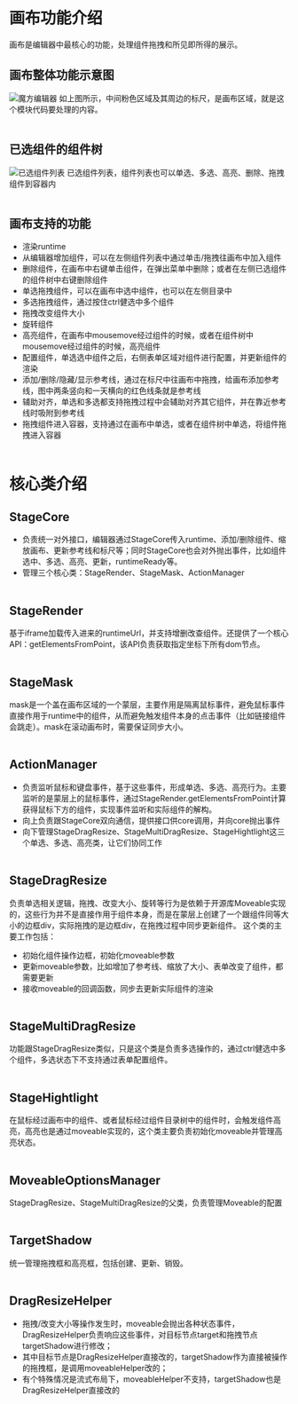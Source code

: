 # 画布功能介绍
画布是编辑器中最核心的功能，处理组件拖拽和所见即所得的展示。
## 画布整体功能示意图
![魔方编辑器](https://vfiles.gtimg.cn/vupload/20221113/78b8ab1668310500232.png)
如上图所示，中间粉色区域及其周边的标尺，是画布区域，就是这个模块代码要处理的内容。<br/><br/>
## 已选组件的组件树
![已选组件列表](https://vfiles.gtimg.cn/vupload/20221113/c3816e1668311041998.png)
已选组件列表，组件列表也可以单选、多选、高亮、删除、拖拽组件到容器内<br/><br/>

## 画布支持的功能
- 渲染runtime
- 从编辑器增加组件，可以在左侧组件列表中通过单击/拖拽往画布中加入组件
- 删除组件，在画布中右键单击组件，在弹出菜单中删除；或者在左侧已选组件的组件树中右键删除组件
- 单选拖拽组件，可以在画布中选中组件，也可以在左侧目录中
- 多选拖拽组件，通过按住ctrl健选中多个组件
- 拖拽改变组件大小
- 旋转组件
- 高亮组件，在画布中mousemove经过组件的时候，或者在组件树中mousemove经过组件的时候，高亮组件
- 配置组件，单选选中组件之后，右侧表单区域对组件进行配置，并更新组件的渲染
- 添加/删除/隐藏/显示参考线，通过在标尺中往画布中拖拽，给画布添加参考线，图中两条竖向和一天横向的红色线条就是参考线
- 辅助对齐，单选和多选都支持拖拽过程中会辅助对齐其它组件，并在靠近参考线时吸附到参考线
- 拖拽组件进入容器，支持通过在画布中单选，或者在组件树中单选，将组件拖拽进入容器
<br/><br/>
# 核心类介绍
## StageCore
- 负责统一对外接口，编辑器通过StageCore传入runtime、添加/删除组件、缩放画布、更新参考线和标尺等；同时StageCore也会对外抛出事件，比如组件选中、多选、高亮、更新，runtimeReady等。
- 管理三个核心类：StageRender、StageMask、ActionManager
<br/><br/>
## StageRender
基于iframe加载传入进来的runtimeUrl，并支持增删改查组件。还提供了一个核心API：getElementsFromPoint，该API负责获取指定坐标下所有dom节点。
<br/><br/>
## StageMask
mask是一个盖在画布区域的一个蒙层，主要作用是隔离鼠标事件，避免鼠标事件直接作用于runtime中的组件，从而避免触发组件本身的点击事件（比如链接组件会跳走）。mask在滚动画布时，需要保证同步大小。
<br/><br/>
## ActionManager
- 负责监听鼠标和键盘事件，基于这些事件，形成单选、多选、高亮行为。主要监听的是蒙层上的鼠标事件，通过StageRender.getElementsFromPoint计算获得鼠标下方的组件，实现事件监听和实际组件的解构。
- 向上负责跟StageCore双向通信，提供接口供core调用，并向core抛出事件
- 向下管理StageDragResize、StageMultiDragResize、StageHightlight这三个单选、多选、高亮类，让它们协同工作
<br/><br/>
## StageDragResize
负责单选相关逻辑，拖拽、改变大小、旋转等行为是依赖于开源库Moveable实现的，这些行为并不是直接作用于组件本身，而是在蒙层上创建了一个跟组件同等大小的边框div，实际拖拽的是边框div，在拖拽过程中同步更新组件。
这个类的主要工作包括：
- 初始化组件操作边框，初始化moveable参数
- 更新moveable参数，比如增加了参考线、缩放了大小、表单改变了组件，都需要更新
- 接收moveable的回调函数，同步去更新实际组件的渲染
<br/><br/>
## StageMultiDragResize
功能跟StageDragResize类似，只是这个类是负责多选操作的，通过ctrl健选中多个组件，多选状态下不支持通过表单配置组件。
<br/><br/>
## StageHightlight
在鼠标经过画布中的组件、或者鼠标经过组件目录树中的组件时，会触发组件高亮，高亮也是通过moveable实现的，这个类主要负责初始化moveable并管理高亮状态。
<br/><br/>
## MoveableOptionsManager
StageDragResize、StageMultiDragResize的父类，负责管理Moveable的配置
<br/><br/>
## TargetShadow
统一管理拖拽框和高亮框，包括创建、更新、销毁。
<br/><br/>
## DragResizeHelper
- 拖拽/改变大小等操作发生时，moveable会抛出各种状态事件，DragResizeHelper负责响应这些事件，对目标节点target和拖拽节点targetShadow进行修改；
- 其中目标节点是DragResizeHelper直接改的，targetShadow作为直接被操作的拖拽框，是调用moveableHelper改的；
- 有个特殊情况是流式布局下，moveableHelper不支持，targetShadow也是DragResizeHelper直接改的
